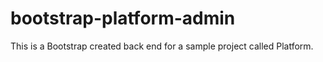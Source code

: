# bootstrap-platform-admin

This is a Bootstrap created back end for a sample project called Platform.

